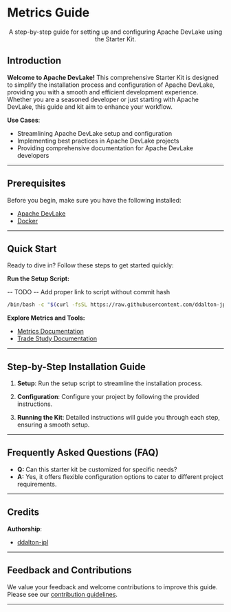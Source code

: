 # Metrics Guide

<p align="center">A step-by-step guide for setting up and configuring Apache DevLake using the Starter Kit.</p>

## Introduction

**Welcome to Apache DevLake!** This comprehensive Starter Kit is designed to simplify the installation process and configuration of Apache DevLake, providing you with a smooth and efficient development experience. Whether you are a seasoned developer or just starting with Apache DevLake, this guide and kit aim to enhance your workflow.

**Use Cases**:

- Streamlining Apache DevLake setup and configuration
- Implementing best practices in Apache DevLake projects
- Providing comprehensive documentation for Apache DevLake developers

---

## Prerequisites

Before you begin, make sure you have the following installed:

- [Apache DevLake](https://github.com/apache/incubator-devlake)
- [Docker](https://docs.docker.com/engine/install/)

---

## Quick Start

Ready to dive in? Follow these steps to get started quickly:

**Run the Setup Script:**

-- TODO -- Add proper link to script without commit hash

```bash
/bin/bash -c "$(curl -fsSL https://raw.githubusercontent.com/ddalton-jpl/slim/issue-117/docs/guides/software-lifecycle/metrics/metrics-starter-kit/install_devlake.sh)"
```

**Explore Metrics and Tools:**

- [Metrics Documentation](docs/guides/software-lifecycle/metrics/software-delivery-metrics/general-metrics.md)
- [Trade Study Documentation](docs/guides/software-lifecycle/metrics/software-delivery-metrics/metrics-tool-trade-study.md)

---

## Step-by-Step Installation Guide

1. **Setup**: Run the setup script to streamline the installation process.

2. **Configuration**: Configure your project by following the provided instructions.

3. **Running the Kit**: Detailed instructions will guide you through each step, ensuring a smooth setup.

---

## Frequently Asked Questions (FAQ)

- **Q:** Can this starter kit be customized for specific needs?
- **A:** Yes, it offers flexible configuration options to cater to different project requirements.

---

## Credits

**Authorship**:

- [ddalton-jpl](https://github.com/ddalton-jpl)

---

## Feedback and Contributions

We value your feedback and welcome contributions to improve this guide. Please see our [contribution guidelines](https://link-to-contribution-guidelines).

---
